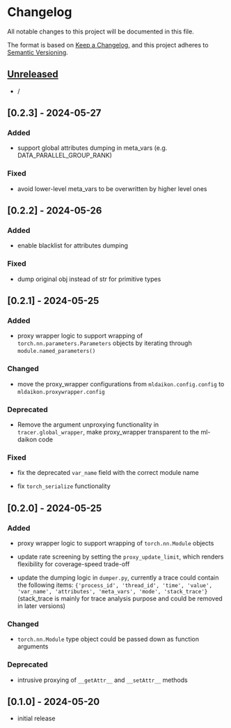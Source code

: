 # Changelog

All notable changes to this project will be documented in this file.

The format is based on [Keep a Changelog],
and this project adheres to [Semantic Versioning].

## [Unreleased]

- /

## [0.2.3] - 2024-05-27

### Added

- support global attributes dumping in meta_vars (e.g. DATA_PARALLEL_GROUP_RANK)

### Fixed

- avoid lower-level meta_vars to be overwritten by higher level ones

## [0.2.2] - 2024-05-26

### Added

- enable blacklist for attributes dumping

### Fixed

- dump original obj instead of str for primitive types

## [0.2.1] - 2024-05-25

### Added

- proxy wrapper logic to support wrapping of `torch.nn.parameters.Parameters` objects
by iterating through `module.named_parameters()`

### Changed

- move the proxy_wrapper configurations from `mldaikon.config.config` to `mldaikon.proxywrapper.config`

### Deprecated

- Remove the argument unproxying functionality in `tracer.global_wrapper`, make proxy_wrapper transparent
to the ml-daikon code

### Fixed

- fix the deprecated `var_name` field with the correct module name

- fix `torch_serialize` functionality

## [0.2.0] - 2024-05-25

### Added

- proxy wrapper logic to support wrapping of `torch.nn.Module` objects

- update rate screening by setting the `proxy_update_limit`, which renders flexibility for coverage-speed trade-off

- update the dumping logic in `dumper.py`, currently a trace could contain the following items: 
`{'process_id', 'thread_id', 'time', 'value', 'var_name', 'attributes', 'meta_vars', 'mode', 'stack_trace'}`
 (stack_trace is mainly for trace analysis purpose and could be removed in later versions)

### Changed

- `torch.nn.Module` type object could be passed down as function arguments

### Deprecated

- intrusive proxying of `__getAttr__` and `__setAttr__` methods


## [0.1.0] - 2024-05-20

- initial release

<!-- Links -->
[keep a changelog]: https://keepachangelog.com/en/1.0.0/
[semantic versioning]: https://semver.org/spec/v2.0.0.html

<!-- Versions -->
[unreleased]: https://github.com/Author/Repository/compare/v0.0.2...HEAD
[0.0.2]: https://github.com/Author/Repository/compare/v0.0.1...v0.0.2
[0.0.1]: https://github.com/Author/Repository/releases/tag/v0.0.1
